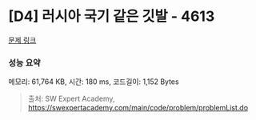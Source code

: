 # [D4] 러시아 국기 같은 깃발 - 4613 

[문제 링크](https://swexpertacademy.com/main/code/problem/problemDetail.do?contestProbId=AWQl9TIK8qoDFAXj) 

### 성능 요약

메모리: 61,764 KB, 시간: 180 ms, 코드길이: 1,152 Bytes



> 출처: SW Expert Academy, https://swexpertacademy.com/main/code/problem/problemList.do